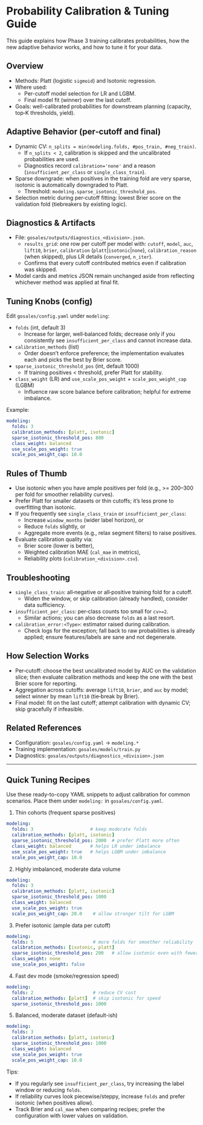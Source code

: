 # Probability Calibration & Tuning Guide

This guide explains how Phase 3 training calibrates probabilities, how the new adaptive behavior works, and how to tune it for your data.

## Overview
- Methods: Platt (logistic `sigmoid`) and Isotonic regression.
- Where used:
  - Per-cutoff model selection for LR and LGBM.
  - Final model fit (winner) over the last cutoff.
- Goals: well-calibrated probabilities for downstream planning (capacity, top‑K thresholds, yield).

## Adaptive Behavior (per‑cutoff and final)
- Dynamic CV: `n_splits = min(modeling.folds, #pos_train, #neg_train)`.
  - If `n_splits < 2`, calibration is skipped and the uncalibrated probabilities are used.
  - Diagnostics record `calibration='none'` and a reason (`insufficient_per_class` or `single_class_train`).
- Sparse downgrade: when positives in the training fold are very sparse, isotonic is automatically downgraded to Platt.
  - Threshold: `modeling.sparse_isotonic_threshold_pos`.
- Selection metric during per‑cutoff fitting: lowest Brier score on the validation fold (tiebreakers by existing logic).

## Diagnostics & Artifacts
- File: `gosales/outputs/diagnostics_<division>.json`.
  - `results_grid`: one row per cutoff per model with: `cutoff`, `model`, `auc`, `lift10`, `brier`, `calibration` (`platt`|`isotonic`|`none`), `calibration_reason` (when skipped), plus LR details (`converged`, `n_iter`).
  - Confirms that every cutoff contributed metrics even if calibration was skipped.
- Model cards and metrics JSON remain unchanged aside from reflecting whichever method was applied at final fit.

## Tuning Knobs (config)
Edit `gosales/config.yaml` under `modeling`:
- `folds` (int, default 3)
  - Increase for larger, well‑balanced folds; decrease only if you consistently see `insufficient_per_class` and cannot increase data.
- `calibration_methods` (list)
  - Order doesn’t enforce preference; the implementation evaluates each and picks the best by Brier score.
- `sparse_isotonic_threshold_pos` (int, default 1000)
  - If training positives < threshold, prefer Platt for stability.
- `class_weight` (LR) and `use_scale_pos_weight` + `scale_pos_weight_cap` (LGBM)
  - Influence raw score balance before calibration; helpful for extreme imbalance.

Example:
```yaml
modeling:
  folds: 3
  calibration_methods: [platt, isotonic]
  sparse_isotonic_threshold_pos: 800
  class_weight: balanced
  use_scale_pos_weight: true
  scale_pos_weight_cap: 10.0
```

## Rules of Thumb
- Use isotonic when you have ample positives per fold (e.g., >= 200–300 per fold for smoother reliability curves).
- Prefer Platt for smaller datasets or thin cutoffs; it’s less prone to overfitting than isotonic.
- If you frequently see `single_class_train` or `insufficient_per_class`:
  - Increase `window_months` (wider label horizon), or
  - Reduce `folds` slightly, or
  - Aggregate more events (e.g., relax segment filters) to raise positives.
- Evaluate calibration quality via:
  - Brier score (lower is better),
  - Weighted calibration MAE (`cal_mae` in metrics),
  - Reliability plots (`calibration_<division>.csv`).

## Troubleshooting
- `single_class_train`: all‑negative or all‑positive training fold for a cutoff.
  - Widen the window, or skip calibration (already handled), consider data sufficiency.
- `insufficient_per_class`: per‑class counts too small for `cv>=2`.
  - Similar actions; you can also decrease `folds` as a last resort.
- `calibration_error:<Type>`: estimator raised during calibration.
  - Check logs for the exception; fall back to raw probabilities is already applied; ensure features/labels are sane and not degenerate.

## How Selection Works
- Per‑cutoff: choose the best uncalibrated model by AUC on the validation slice; then evaluate calibration methods and keep the one with the best Brier score for reporting.
- Aggregation across cutoffs: average `lift10`, `brier`, and `auc` by model; select winner by mean `lift10` (tie‑break by Brier).
- Final model: fit on the last cutoff; attempt calibration with dynamic CV; skip gracefully if infeasible.

## Related References
- Configuration: `gosales/config.yaml` → `modeling.*`
- Training implementation: `gosales/models/train.py`
- Diagnostics: `gosales/outputs/diagnostics_<division>.json`

---

## Quick Tuning Recipes

Use these ready-to-copy YAML snippets to adjust calibration for common scenarios. Place them under `modeling:` in `gosales/config.yaml`.

1) Thin cohorts (frequent sparse positives)
```yaml
modeling:
  folds: 3                     # keep moderate folds
  calibration_methods: [platt, isotonic]
  sparse_isotonic_threshold_pos: 2000  # prefer Platt more often
  class_weight: balanced       # helps LR under imbalance
  use_scale_pos_weight: true   # helps LGBM under imbalance
  scale_pos_weight_cap: 10.0
```

2) Highly imbalanced, moderate data volume
```yaml
modeling:
  folds: 3
  calibration_methods: [platt, isotonic]
  sparse_isotonic_threshold_pos: 1000
  class_weight: balanced
  use_scale_pos_weight: true
  scale_pos_weight_cap: 20.0    # allow stronger tilt for LGBM
```

3) Prefer isotonic (ample data per cutoff)
```yaml
modeling:
  folds: 5                      # more folds for smoother reliability
  calibration_methods: [isotonic, platt]
  sparse_isotonic_threshold_pos: 200   # allow isotonic even with fewer positives
  class_weight: none
  use_scale_pos_weight: false
```

4) Fast dev mode (smoke/regression speed)
```yaml
modeling:
  folds: 2                      # reduce CV cost
  calibration_methods: [platt]  # skip isotonic for speed
  sparse_isotonic_threshold_pos: 1000
```

5) Balanced, moderate dataset (default-ish)
```yaml
modeling:
  folds: 3
  calibration_methods: [platt, isotonic]
  sparse_isotonic_threshold_pos: 1000
  class_weight: balanced
  use_scale_pos_weight: true
  scale_pos_weight_cap: 10.0
```

Tips:
- If you regularly see `insufficient_per_class`, try increasing the label window or reducing `folds`.
- If reliability curves look piecewise/steppy, increase `folds` and prefer isotonic (when positives allow).
- Track Brier and `cal_mae` when comparing recipes; prefer the configuration with lower values on validation.
